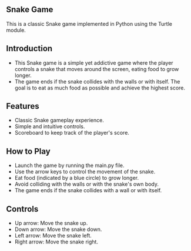 ## Snake Game
This is a classic Snake game implemented in Python using the Turtle module.
## Introduction
- This Snake game is a simple yet addictive game where the player controls a snake that moves around the screen, eating food to grow longer.
- The game ends if the snake collides with the walls or with itself. The goal is to eat as much food as possible and achieve the highest score.
## Features
- Classic Snake gameplay experience.
- Simple and intuitive controls.
- Scoreboard to keep track of the player's score.
## How to Play
- Launch the game by running the main.py file.
- Use the arrow keys to control the movement of the snake.
- Eat food (indicated by a blue circle) to grow longer.
- Avoid colliding with the walls or with the snake's own body.
- The game ends if the snake collides with a wall or with itself.
## Controls
* Up arrow: Move the snake up.
* Down arrow: Move the snake down.
* Left arrow: Move the snake left.
* Right arrow: Move the snake right.
